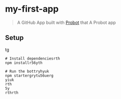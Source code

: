 # my-first-app

> A GitHub App built with [Probot](https://probot.github.io) that A Probot app

## Setup
tg
```shrthrth
# Install dependenciesrth
npm installr56yth

# Run the bottryhyuk
npm startergrytu56uerg
yiuk
rth
5y
rthrth
